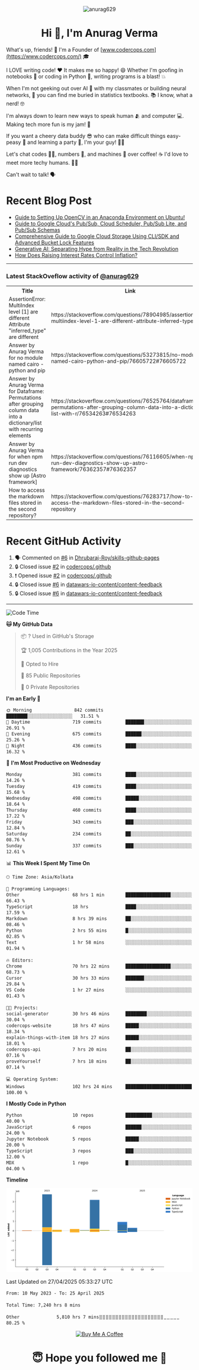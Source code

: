 

<p align="center"> <img src="https://komarev.com/ghpvc/?username=anurag629&label=Profile%20views&color=0e75b6&style=flat" alt="anurag629" /> </p>

<h1 align="center">Hi 👋, I'm Anurag Verma</h1>

What's up, friends! 👋 I'm a Founder of [www.codercops.com](https://www.codercops.com/) 🎓

I LOVE writing code! ❤️ It makes me so happy! 😄 Whether I'm goofing in notebooks 📓 or coding in Python 🐍, writing programs is a blast! 💥

When I'm not geeking out over AI 🤖 with my classmates or building neural networks, 🧠 you can find me buried in statistics textbooks. 📚 I know, what a nerd! 🤓

I'm always down to learn new ways to speak human 🫂 and computer 💻. Making tech more fun is my jam! 🍇

If you want a cheery data buddy 😎 who can make difficult things easy-peasy 🥝 and learning a party 🎉, I'm your guy! 🙋‍♂️

Let's chat codes 👨‍💻, numbers 🧮, and machines 🤖 over coffee! ☕ I'd love to meet more techy humans. 💁‍♂️

Can't wait to talk! 🗣️

# Recent Blog Post

<!-- BLOG-POST-LIST:START -->
- [Guide to Setting Up OpenCV in an Anaconda Environment on Ubuntu!](https://codercops.tech/blog/computer-vision-bootcamp/Guide-to-Setting-Up-OpenCV-in-an-Anaconda-Environment-on-Ubuntu!)
- [Guide to Google Cloud&#39;s Pub/Sub, Cloud Scheduler, Pub/Sub Lite, and Pub/Sub Schemas](https://codercops.tech/blog/google-cloud/Google-Clouds-Pub-Sub-Cloud-Scheduler-Pub-Sub-Lite-and-Pub-Sub-Schemas)
- [Comprehensive Guide to Google Cloud Storage Using CLI/SDK and Advanced Bucket Lock Features](https://codercops.tech/blog/google-cloud/Google-Cloud-Storage-Using-CLI-SDK-and-Advanced-Bucket-Lock-Features)
- [Generative AI: Separating Hype from Reality in the Tech Revolution](https://codercops.tech/blog/tech-latest-updates/generative-ai-seperating-hype-from-reality-in-the-tech-revolution)
- [How Does Raising Interest Rates Control Inflation?](https://codercops.tech/blog/startup-unicorn/how-does-raising-interest-rates-control-inflation)
<!-- BLOG-POST-LIST:END -->

---

### Latest StackOveflow activity of [@anurag629](https://github.com/anurag629)
<table>
  <tr><th>Title</th><th>Link</th></tr>
  <!-- STACKOVERFLOW:START --><tr><td>AssertionError: MultiIndex level [1] are different Attribute &quot;inferred_type&quot; are different</td><td>https://stackoverflow.com/questions/78904985/assertionerror-multiindex-level-1-are-different-attribute-inferred-type-are</td></tr><tr><td>Answer by Anurag Verma for no module named cairo - python and pip</td><td>https://stackoverflow.com/questions/53273815/no-module-named-cairo-python-and-pip/76605722#76605722</td></tr><tr><td>Answer by Anurag Verma for Dataframe: Permutations after grouping column data into a dictionary/list with recurring elements</td><td>https://stackoverflow.com/questions/76525764/dataframe-permutations-after-grouping-column-data-into-a-dictionary-list-with-r/76534263#76534263</td></tr><tr><td>Answer by Anurag Verma for when npm run dev diagnostics show up [Astro framework]</td><td>https://stackoverflow.com/questions/76116605/when-npm-run-dev-diagnostics-show-up-astro-framework/76362357#76362357</td></tr><tr><td>How to access the markdown files stored in the second repository?</td><td>https://stackoverflow.com/questions/76283717/how-to-access-the-markdown-files-stored-in-the-second-repository</td></tr><!-- STACKOVERFLOW:END -->
</table>

# Recent GitHub Activity
<!--START_SECTION:activity-->
1. 🗣 Commented on [#6](https://github.com/Dhrubaraj-Roy/skills-github-pages/issues/6#issuecomment-2816675607) in [Dhrubaraj-Roy/skills-github-pages](https://github.com/Dhrubaraj-Roy/skills-github-pages)
2. 🔒 Closed issue [#2](https://github.com/codercops/.github/issues/2) in [codercops/.github](https://github.com/codercops/.github)
3. ❗ Opened issue [#2](https://github.com/codercops/.github/issues/2) in [codercops/.github](https://github.com/codercops/.github)
4. 🔒 Closed issue [#6](https://github.com/datawars-io-content/content-feedback/issues/6) in [datawars-io-content/content-feedback](https://github.com/datawars-io-content/content-feedback)
5. 🔒 Closed issue [#6](https://github.com/datawars-io-content/content-feedback/issues/6) in [datawars-io-content/content-feedback](https://github.com/datawars-io-content/content-feedback)
<!--END_SECTION:activity-->

---

<!--START_SECTION:waka-->
![Code Time](http://img.shields.io/badge/Code%20Time-7%2C240%20hrs%208%20mins-blue)

**🐱 My GitHub Data** 

> 📦 ? Used in GitHub's Storage 
 > 
> 🏆 1,005 Contributions in the Year 2025
 > 
> 💼 Opted to Hire
 > 
> 📜 85 Public Repositories 
 > 
> 🔑 0 Private Repositories 
 > 
**I'm an Early 🐤** 

```text
🌞 Morning                842 commits         ████████░░░░░░░░░░░░░░░░░   31.51 % 
🌆 Daytime                719 commits         ███████░░░░░░░░░░░░░░░░░░   26.91 % 
🌃 Evening                675 commits         ██████░░░░░░░░░░░░░░░░░░░   25.26 % 
🌙 Night                  436 commits         ████░░░░░░░░░░░░░░░░░░░░░   16.32 % 
```
📅 **I'm Most Productive on Wednesday** 

```text
Monday                   381 commits         ████░░░░░░░░░░░░░░░░░░░░░   14.26 % 
Tuesday                  419 commits         ████░░░░░░░░░░░░░░░░░░░░░   15.68 % 
Wednesday                498 commits         █████░░░░░░░░░░░░░░░░░░░░   18.64 % 
Thursday                 460 commits         ████░░░░░░░░░░░░░░░░░░░░░   17.22 % 
Friday                   343 commits         ███░░░░░░░░░░░░░░░░░░░░░░   12.84 % 
Saturday                 234 commits         ██░░░░░░░░░░░░░░░░░░░░░░░   08.76 % 
Sunday                   337 commits         ███░░░░░░░░░░░░░░░░░░░░░░   12.61 % 
```


📊 **This Week I Spent My Time On** 

```text
🕑︎ Time Zone: Asia/Kolkata

💬 Programming Languages: 
Other                    68 hrs 1 min        █████████████████░░░░░░░░   66.43 % 
TypeScript               18 hrs              ████░░░░░░░░░░░░░░░░░░░░░   17.59 % 
Markdown                 8 hrs 39 mins       ██░░░░░░░░░░░░░░░░░░░░░░░   08.46 % 
Python                   2 hrs 55 mins       █░░░░░░░░░░░░░░░░░░░░░░░░   02.85 % 
Text                     1 hr 58 mins        ░░░░░░░░░░░░░░░░░░░░░░░░░   01.94 % 

🔥 Editors: 
Chrome                   70 hrs 22 mins      █████████████████░░░░░░░░   68.73 % 
Cursor                   30 hrs 33 mins      ███████░░░░░░░░░░░░░░░░░░   29.84 % 
VS Code                  1 hr 27 mins        ░░░░░░░░░░░░░░░░░░░░░░░░░   01.43 % 

🐱‍💻 Projects: 
social-generator         30 hrs 46 mins      ████████░░░░░░░░░░░░░░░░░   30.04 % 
codercops-website        18 hrs 47 mins      █████░░░░░░░░░░░░░░░░░░░░   18.34 % 
explain-things-with-item 18 hrs 27 mins      █████░░░░░░░░░░░░░░░░░░░░   18.01 % 
codercops-api            7 hrs 20 mins       ██░░░░░░░░░░░░░░░░░░░░░░░   07.16 % 
proveYourself            7 hrs 18 mins       ██░░░░░░░░░░░░░░░░░░░░░░░   07.14 % 

💻 Operating System: 
Windows                  102 hrs 24 mins     █████████████████████████   100.00 % 
```

**I Mostly Code in Python** 

```text
Python                   10 repos            ██████████░░░░░░░░░░░░░░░   40.00 % 
JavaScript               6 repos             ██████░░░░░░░░░░░░░░░░░░░   24.00 % 
Jupyter Notebook         5 repos             █████░░░░░░░░░░░░░░░░░░░░   20.00 % 
TypeScript               3 repos             ███░░░░░░░░░░░░░░░░░░░░░░   12.00 % 
MDX                      1 repo              █░░░░░░░░░░░░░░░░░░░░░░░░   04.00 % 
```



**Timeline**

![Lines of Code chart](https://raw.githubusercontent.com/anurag629/anurag629/main/assets/bar_graph.png)


 Last Updated on 27/04/2025 05:33:27 UTC
<!--END_SECTION:waka-->

<!--START_SECTION:waka-simple-->

```text
From: 10 May 2023 - To: 25 April 2025

Total Time: 7,240 hrs 8 mins

Other              5,810 hrs 7 mins⣿⣿⣿⣿⣿⣿⣿⣿⣿⣿⣿⣿⣿⣿⣿⣿⣿⣿⣿⣿⣀⣀⣀⣀⣀   80.25 %
```

<!--END_SECTION:waka-simple-->

<p align="center"> 
<a href="https://www.buymeacoffee.com/anurag629" target="_blank"><img src="https://cdn.buymeacoffee.com/buttons/default-orange.png" alt="Buy Me A Coffee" height="60" width="250"></a>
</p>


<h1 align="center"> 😇 Hope you followed me 🥰  </h1>
